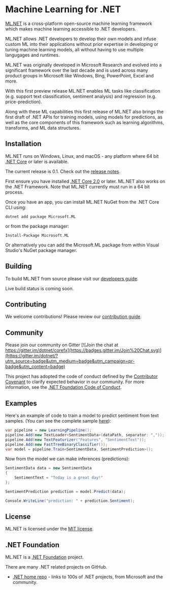 

# Machine Learning for .NET

[ML.NET](https://www.microsoft.com/net/learn/apps/machine-learning-and-ai/ml-dotnet) is a cross-platform open-source machine learning framework which makes machine learning accessible to .NET developers.

ML.NET allows .NET developers to develop their own models and infuse custom ML into their applications without prior expertise in developing or tuning machine learning models, all without having to use multiple langugages and runtimes.

ML.NET was originally developed in Microsoft Research and evolved into a significant framework over the last decade and is used across many product groups in Microsoft like Windows, Bing, PowerPoint, Excel and more.

With this first preview release ML.NET enables ML tasks like classification (e.g. support text classification, sentiment analysis) and regression (e.g. price-prediction). 

Along with these ML capabilities this first release of ML.NET also brings the first draft of .NET APIs for training models, using models for predictions, as well as the core components of this framework such as learning algorithms, transforms, and ML data structures. 

## Installation

ML.NET runs on Windows, Linux, and macOS - any platform where 64 bit [.NET Core](https://github.com/dotnet/core) or later is available.

The current release is 0.1. Check out the [release notes](https://github.com/dotnet/machinelearning/blob/master/Documentation/release-notes/0.1/release-0.1.md).

First ensure you have installed [.NET Core 2.0](https://www.microsoft.com/net/learn/get-started) or later. ML.NET also works on the .NET Framework. Note that ML.NET currently must run in a 64 bit process.

Once you have an app, you can install ML.NET NuGet from the .NET Core CLI using:
```
dotnet add package Microsoft.ML
```

or from the package manager:
```
Install-Package Microsoft.ML
```

Or alternatively you can add the Microsoft.ML package from within Visual Studio's NuGet package manager.

## Building

To build ML.NET from source please visit our [developers guide](Documentation/project-docs/developer-guide.md).

Live build status is coming soon.

## Contributing

We welcome contributions! Please review our [contribution guide](CONTRIBUTING.md).

## Community

Please join our community on Gitter [![Join the chat at https://gitter.im/dotnet/corefx](https://badges.gitter.im/Join%20Chat.svg)](https://gitter.im/dotnet/?utm_source=badge&utm_medium=badge&utm_campaign=pr-badge&utm_content=badge)

This project has adopted the code of conduct defined by the [Contributor Covenant](http://contributor-covenant.org/) to clarify expected behavior in our community.
For more information, see the [.NET Foundation Code of Conduct](https://dotnetfoundation.org/code-of-conduct).

## Examples

Here's an example of code to train a model to predict sentiment from text samples. (You can see the complete sample [here](https://github.com/dotnet/machinelearning/blob/master/test/Microsoft.ML.Tests/Scenarios/Scenario3_SentimentPrediction.cs)):

```C#
var pipeline = new LearningPipeline();
pipeline.Add(new TextLoader<SentimentData>(dataPath, separator: ","));
pipeline.Add(new TextFeaturizer("Features", "SentimentText"));
pipeline.Add(new FastTreeBinaryClassifier());
var model = pipeline.Train<SentimentData, SentimentPrediction>();
```

Now from the model we can make inferences (predictions):

```C#
SentimentData data = new SentimentData
{
    SentimentText = "Today is a great day!"
};

SentimentPrediction prediction = model.Predict(data);

Console.WriteLine("prediction: " + prediction.Sentiment);
```

## License

ML.NET is licensed under the [MIT license](LICENSE).

## .NET Foundation

ML.NET is a [.NET Foundation](http://www.dotnetfoundation.org/projects) project.

There are many .NET related projects on GitHub.

- [.NET home repo](https://github.com/Microsoft/dotnet) - links to 100s of .NET projects, from Microsoft and the community.

